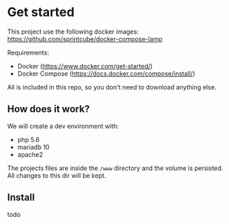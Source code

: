 # Get started

This project use the following docker images: https://github.com/sprintcube/docker-compose-lamp

Requirements:
- Docker (https://www.docker.com/get-started/)
- Docker Compose (https://docs.docker.com/compose/install/)

All is included in this repo, so you don't need to download anything else.

## How does it work? 

We will create a dev environment with:
- php 5.6
- mariadb 10
- apache2

The projects files are inside the `/www` directory and the volume is persisted. All changes to this dir will be kept.

## Install

todo
